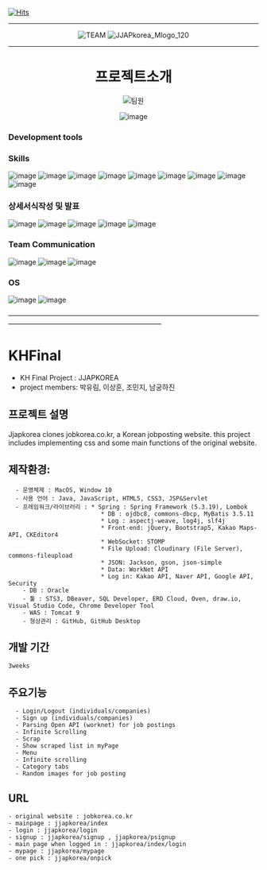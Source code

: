 [![Hits](https://hits.seeyoufarm.com/api/count/incr/badge.svg?url=https%3A%2F%2Fgithub.com%2Ffat-fella%2FJJAPKOREA%2F&count_bg=%2364CCFF&title_bg=%234D89FF&icon=&icon_color=%23FFFFFF&title=hits&edge_flat=false)](https://github.com/fat-fella/JJAPKOREA)


<div align=center>	

***

![TEAM](https://github.com/fat-fella/JJAPKOREA/assets/135290733/1fdf5d62-9c7c-4608-b889-8d85347932c7)
![JJAPkorea_Mlogo_120](https://github.com/fat-fella/JJAPKOREA/assets/135290733/ba40d0c2-10d6-4ccc-a25f-be92e46b3080)

***
# 프로젝트소개 

![팀원](https://github.com/fat-fella/JJAPKOREA/assets/135290733/3b9979c9-e283-4633-8080-12a2a3aae8d7)


![image](https://github.com/fat-fella/JJAPKOREA/assets/135290733/338854b2-502a-4dcb-b28c-b6fcc67068f0)


</div>

### Development tools


### Skills
![image](https://img.shields.io/badge/Java-ED8B00?style=for-the-badge&logo=openjdk&logoColor=white)
![image](https://img.shields.io/badge/Spring-6DB33F?style=for-the-badge&logo=spring&logoColor=white)
![image](https://img.shields.io/badge/HTML-239120?style=for-the-badge&logo=html5&logoColor=white)
![image](https://img.shields.io/badge/HTML5-E34F26?style=for-the-badge&logo=html5&logoColor=white)
![image](https://img.shields.io/badge/CSS3-1572B6?style=for-the-badge&logo=css3&logoColor=white)
![image](https://img.shields.io/badge/jQuery-0769AD?style=for-the-badge&logo=jquery&logoColor=white)
![image](https://img.shields.io/badge/JavaScript-F7DF1E?style=for-the-badge&logo=JavaScript&logoColor=white)
![image](https://img.shields.io/badge/Oracle-F80000?style=for-the-badge&logo=oracle&logoColor=black)
![image](https://img.shields.io/badge/Google_Cloud-4285F4?style=for-the-badge&logo=google-cloud&logoColor=white)

### 상세서식작성 및 발표
![image](https://img.shields.io/badge/Microsoft_Excel-217346?style=for-the-badge&logo=microsoft-excel&logoColor=white)
![image](https://img.shields.io/badge/Microsoft_PowerPoint-B7472A?style=for-the-badge&logo=microsoft-powerpoint&logoColor=white)
![image](https://img.shields.io/badge/Adobe%20Photoshop-31A8FF?logo=adobephotoshop&logoColor=fff&style=for-the-badge)
![image](https://img.shields.io/badge/Adobe%20After%20Effects-99F?logo=adobeaftereffects&logoColor=fff&style=for-the-badge)
![image](https://img.shields.io/badge/Adobe%20Premiere%20Pro-99F?logo=adobepremierepro&logoColor=fff&style=for-the-badge)

### Team Communication
![image](https://img.shields.io/badge/Discord-7289DA?style=for-the-badge&logo=discord&logoColor=white)
![image](https://img.shields.io/badge/GitHub-100000?style=for-the-badge&logo=github&logoColor=white)
![image](https://img.shields.io/badge/Notion-000000?style=for-the-badge&logo=notion&logoColor=white)

### OS
![image](https://img.shields.io/badge/mac%20os-000000?style=for-the-badge&logo=apple&logoColor=white)
![image](https://img.shields.io/badge/Windows-0078D6?style=for-the-badge&logo=windows&logoColor=white)






――――――――――――――――――――――――――――――――――――――――――――――――――――――――――

# KHFinal
- KH Final Project : JJAPKOREA
- project members: 박유림, 이상훈, 조민지, 남궁하진

## 프로젝트 설명
  Jjapkorea clones jobkorea.co.kr, a Korean jobposting website. this project includes implementing css and some main functions of the original
  website. <br>
 ## 제작환경:
      - 운영체제 : MacOS, Window 10
      - 사용 언어 : Java, JavaScript, HTML5, CSS3, JSP&Servlet
      - 프레임워크/라이브러리 : * Spring : Spring Framework (5.3.19), Lombok
                              * DB : ojdbc8, commons-dbcp, MyBatis 3.5.11
                              * Log : aspectj-weave, log4j, slf4j
                              * Front-end: jQuery, Bootstrap5, Kakao Maps-API, CKEditor4
                              * WebSocket: STOMP
                              * File Upload: Cloudinary (File Server), commons-fileupload
                              * JSON: Jackson, gson, json-simple
                              * Data: WorkNet API
                              * Log in: Kakao API, Naver API, Google API, Security
        - DB : Oracle
        - 툴 : STS3, DBeaver, SQL Developer, ERD Cloud, Oven, draw.io, Visual Studio Code, Chrome Developer Tool
        - WAS : Tomcat 9
        - 형상관리 : GitHub, GitHub Desktop


## 개발 기간
    3weeks

## 주요기능
      - Login/Logout (individuals/companies)
      - Sign up (individuals/companies)
      - Parsing Open API (worknet) for job postings
      - Infinite Scrolling
      - Scrap
      - Show scraped list in myPage
      - Menu
      - Infinite scrolling
      - Category tabs
      - Random images for job posting

## URL
    - original website : jobkorea.co.kr
    - mainpage : jjapkorea/index
    - login : jjapkorea/login
    - signup : jjapkorea/signup , jjapkorea/psignup
    - main page when logged in : jjapkorea/index/login
    - mypage : jjapkorea/mypage
    - one pick : jjapkorea/onpick
